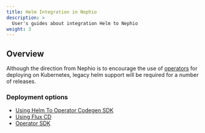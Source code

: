 ```yaml
---
title: Helm Integration in Nephio
description: >
  User's guides about integration Helm to Nephio
weight: 3
---
```


## Overview

Although the direction from Nephio is to encourage the use of 
[operators](https://kubernetes.io/docs/concepts/extend-kubernetes/operator/) 
for deploying on Kubernetes, legacy helm support will be required for a number of releases.

### Deployment options

* [Using Helm To Operator Codegen SDK](/content/en/docs/guides/user-guides/helm/helm-to-operator-codegen-sdk-user-guide.md)
* [Using Flux CD](/content/en/docs/guides/user-guides/helm/flux-helm.md)
* [Operator SDK](https://sdk.operatorframework.io/docs/building-operators/helm/)


